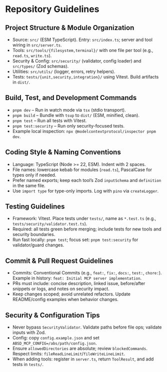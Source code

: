 # Repository Guidelines

## Project Structure & Module Organization
- Source: `src/` (ESM TypeScript). Entry: `src/index.ts`; server and tool wiring in `src/server.ts`.
- Tools: `src/tools/{filesystem,terminal}/` with one file per tool (e.g., `read.ts`, `write.ts`).
- Security & Config: `src/security/` (validator, config loader) and `src/types/` (Zod schemas).
- Utilities: `src/utils/` (logger, errors, retry helpers).
- Tests: `tests/{unit,security,integration}/` using Vitest. Build artifacts in `dist/`.

## Build, Test, and Development Commands
- `pnpm dev` – Run in watch mode via `tsx` (stdio transport).
- `pnpm build` – Bundle with `tsup` to `dist/` (ESM, minified, clean).
- `pnpm test` – Run all tests with Vitest.
- `pnpm test:security` – Run only security-focused tests.
- Example local inspection: `npx @modelcontextprotocol/inspector pnpm dev`.

## Coding Style & Naming Conventions
- Language: TypeScript (Node >= 22, ESM). Indent with 2 spaces.
- File names: lowercase kebab for modules (`read.ts`), PascalCase for types only if needed.
- Prefer named exports; keep each tool’s Zod `inputSchema` and `definition` in the same file.
- Use `import type` for type-only imports. Log with `pino` via `createLogger`.

## Testing Guidelines
- Framework: Vitest. Place tests under `tests/`, name as `*.test.ts` (e.g., `tests/security/validator.test.ts`).
- Required: all tests green before merging; include tests for new tools and security boundaries.
- Run fast locally: `pnpm test`; focus set: `pnpm test:security` for validator/guard changes.

## Commit & Pull Request Guidelines
- Commits: Conventional Commits (e.g., `feat:`, `fix:`, `docs:`, `test:`, `chore:`). Example in history: `feat: Initial MCP server implementation`.
- PRs must include: concise description, linked issue, before/after snippets or logs, and notes on security impact.
- Keep changes scoped; avoid unrelated refactors. Update README/config examples when behavior changes.

## Security & Configuration Tips
- Never bypass `SecurityValidator`. Validate paths before file ops; validate inputs with Zod.
- Config: copy `config.example.json` and set `ABSD_MCP_CONFIG=/abs/path/config.json`.
- Ensure `allowedDirectories` are absolute; review `blockedCommands`. Respect limits: `fileReadLineLimit`/`fileWriteLineLimit`.
- When adding tools: register in `server.ts`, return `ToolResult`, and add tests in `tests/`.

